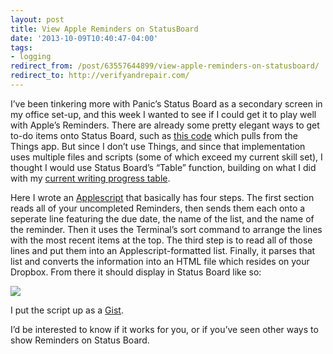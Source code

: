 ```yaml
---
layout: post 
title: View Apple Reminders on StatusBoard 
date: '2013-10-09T10:40:47-04:00' 
tags: 
- logging 
redirect_from: /post/63557644899/view-apple-reminders-on-statusboard/
redirect_to: http://verifyandrepair.com/
---
```


I’ve been tinkering more with Panic’s Status Board as a secondary screen in my office set-up, and this week I wanted to see if I could get it to play well with Apple’s Reminders. There are already some pretty elegant ways to get to-do items onto Status Board, such as [this code](https://github.com/feju/things-status-board) which pulls from the Things app. But since I don’t use Things, and since that implementation uses multiple files and scripts (some of which exceed my current skill set), I thought I would use Status Board’s “Table” function, building on what I did with my [current writing progress table](/post/61417560267/monitor-current-writing-progress-with-status-board).

Here I wrote an [Applescript](https://gist.github.com/craigeley/6901647) that basically has four steps. The first section reads all of your uncompleted Reminders, then sends them each onto a seperate line featuring the due date, the name of the list, and the name of the reminder. Then it uses the Terminal’s sort command to arrange the lines with the most recent items at the top. The third step is to read all of those lines and put them into an Applescript-formatted list. Finally, it parses that list and converts the information into an HTML file which resides on your Dropbox. From there it should display in Status Board like so:

![](http://d.pr/lY1R+)

I put the script up as a [Gist](https://gist.github.com/craigeley/6901647).

I’d be interested to know if it works for you, or if you’ve seen other ways to show Reminders on Status Board.

